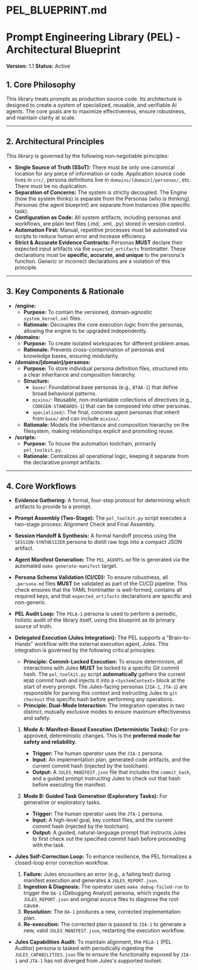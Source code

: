 # PEL_BLUEPRINT.md
# Prompt Engineering Library (PEL) - Architectural Blueprint

**Version:** 1.1
**Status:** Active

## 1. Core Philosophy

This library treats prompts as production source code. Its architecture is designed to create a system of specialized, reusable, and verifiable AI agents. The core goals are to maximize effectiveness, ensure robustness, and maintain clarity at scale.

---

## 2. Architectural Principles


This library is governed by the following non-negotiable principles:
-   **Single Source of Truth (SSoT):** There must be only one canonical location for any piece of information or code. Application source code lives in `src/`, persona definitions live in `domains/[domain]/personas/`, etc. There must be no duplication.
-   **Separation of Concerns:** The system is strictly decoupled. The Engine (how the system thinks) is separate from the Personas (who is thinking). Personas (the agent blueprint) are separate from Instances (the specific task).
-   **Configuration as Code:** All system artifacts, including personas and workflows, are plain text files (.md, .xml, .py) stored in version control.
-   **Automation First:** Manual, repetitive processes must be automated via scripts to reduce human error and increase efficiency.
-   **Strict & Accurate Evidence Contracts:** Personas **MUST** declare their expected input artifacts via the `expected_artifacts` frontmatter. These declarations must be **specific, accurate, and unique** to the persona's function. Generic or incorrect declarations are a violation of this principle.
---

## 3. Key Components & Rationale


-   **/engine:**
    -   **Purpose:** To contain the versioned, domain-agnostic `system_kernel.xml` files.
    -   **Rationale:** Decouples the core execution logic from the personas, allowing the engine to be upgraded independently.
-   **/domains:**
    -   **Purpose:** To create isolated workspaces for different problem areas.
    -   **Rationale:** Prevents cross-contamination of personas and knowledge bases, ensuring modularity.
-   **/domains/[domain]/personas:**
    -   **Purpose:** To store individual persona definition files, structured into a clear inheritance and composition hierarchy.
    -   **Structure:**
        -   `base/`: Foundational base personas (e.g., `BTAA-1`) that define broad behavioral patterns.
        -   `mixins/`: Reusable, non-instantiable collections of directives (e.g., `CODEGEN-STANDARDS-1`) that can be composed into other personas.
        -   `specialized/`: The final, concrete agent personas that inherit from `base/` and can include `mixins/`.
    -   **Rationale:** Models the inheritance and composition hierarchy on the filesystem, making relationships explicit and promoting reuse.
-   **/scripts:**
    -   **Purpose:** To house the automation toolchain, primarily `pel_toolkit.py`.
    -   **Rationale:** Centralizes all operational logic, keeping it separate from the declarative prompt artifacts.

---

## 4. Core Workflows
-   **Evidence Gathering:** A formal, four-step protocol for determining which artifacts to provide to a prompt.
-   **Prompt Assembly (Two-Stage):** The `pel_toolkit.py` script executes a two-stage process: Alignment Check and Final Assembly.
-   **Session Handoff & Synthesis:** A formal handoff process using the `SESSION-SYNTHESIZER` persona to distill raw logs into a compact JSON artifact.
-   **Agent Manifest Generation:** The `PEL_AGENTS.md` file is generated via the automated `make generate-manifest` target.
-   **Persona Schema Validation (CI/CD):** To ensure robustness, all `.persona.md` files **MUST** be validated as part of the CI/CD pipeline. This check ensures that the YAML frontmatter is well-formed, contains all required keys, and that `expected_artifacts` declarations are specific and non-generic.
-   **PEL Audit Loop:** The `PELA-1` persona is used to perform a periodic, holistic audit of the library itself, using this blueprint as its primary source of truth.

-   **Delegated Execution (Jules Integration):** The PEL supports a "Brain-to-Hands" workflow with the external execution agent, Jules. This integration is governed by the following critical principles:
    -   **Principle: Commit-Locked Execution:** To ensure determinism, all interactions with Jules **MUST** be locked to a specific Git commit hash. The `pel_toolkit.py` script **automatically** gathers the current `HEAD` commit hash and injects it into a `<SystemContext>` block at the start of every prompt. The Jules-facing personas (`JIA-1`, `JTA-1`) are responsible for parsing this context and instructing Jules to `git checkout` this specific hash before performing any operations.
    -   **Principle: Dual-Mode Interaction:** The integration operates in two distinct, mutually exclusive modes to ensure maximum effectiveness and safety.

    1.  **Mode A: Manifest-Based Execution (Deterministic Tasks):** For pre-approved, deterministic changes. This is the **preferred mode for safety and reliability.**
        -   **Trigger:** The human operator uses the `JIA-1` persona.
        -   **Input:** An implementation plan, generated code artifacts, and the current commit hash (injected by the toolchain).
        -   **Output:** A `JULES_MANIFEST.json` file that includes the `commit_hash`, and a guided prompt instructing Jules to check out that hash before executing the manifest.

    2.  **Mode B: Guided Task Generation (Exploratory Tasks):** For generative or exploratory tasks.
        -   **Trigger:** The human operator uses the `JTA-1` persona.
        -   **Input:** A high-level goal, key context files, and the current commit hash (injected by the toolchain).
        -   **Output:** A guided, natural-language prompt that instructs Jules to first check out the specified commit hash before proceeding with the task.
-   **Jules Self-Correction Loop:** To enhance resilience, the PEL formalizes a closed-loop error correction workflow.
    1.  **Failure:** Jules encounters an error (e.g., a failing test) during manifest execution and generates a `JULES_REPORT.json`.
    2.  **Ingestion & Diagnosis:** The operator uses `make debug-failed-run` to trigger the `DA-1` (Debugging Analyst) persona, which ingests the `JULES_REPORT.json` and original source files to diagnose the root cause.
    3.  **Resolution:** The `DA-1` produces a new, corrected implementation plan.
    4.  **Re-execution:** The corrected plan is passed to `JIA-1` to generate a new, valid `JULES_MANIFEST.json`, restarting the execution workflow.
-   **Jules Capabilities Audit:** To maintain alignment, the `PELA-1` (PEL Auditor) persona is tasked with periodically ingesting the `JULES_CAPABILITIES.json` file to ensure the functionality exposed by `JIA-1` and `JTA-1` has not diverged from Jules's supported toolset.